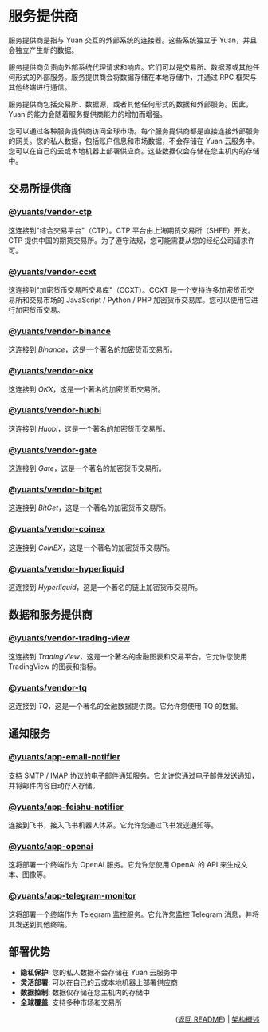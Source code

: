# 服务提供商

服务提供商是指与 Yuan 交互的外部系统的连接器。这些系统独立于 Yuan，并且会独立产生新的数据。

服务提供商负责向外部系统代理请求和响应。它们可以是交易所、数据源或其他任何形式的外部服务。服务提供商会将数据存储在本地存储中，并通过 RPC 框架与其他终端进行通信。

服务提供商包括交易所、数据源，或者其他任何形式的数据和外部服务。因此，Yuan 的能力会随着服务提供商能力的增加而增强。

您可以通过各种服务提供商访问全球市场。每个服务提供商都是直接连接外部服务的网关。您的私人数据，包括账户信息和市场数据，不会存储在 Yuan 云服务中。您可以在自己的云或本地机器上部署供应商。这些数据仅会存储在您主机内的存储中。

## 交易所提供商

### [@yuants/vendor-ctp](apps/vendor-ctp)

这连接到"综合交易平台"（CTP）。CTP 平台由上海期货交易所（SHFE）开发。CTP 提供中国的期货交易所。为了遵守法规，您可能需要从您的经纪公司请求许可。

### [@yuants/vendor-ccxt](apps/vendor-ccxt)

这连接到"加密货币交易所交易库"（CCXT）。CCXT 是一个支持许多加密货币交易所和交易市场的 JavaScript / Python / PHP 加密货币交易库。您可以使用它进行加密货币交易。

### [@yuants/vendor-binance](apps/vendor-binance)

这连接到 _Binance_，这是一个著名的加密货币交易所。

### [@yuants/vendor-okx](apps/vendor-okx)

这连接到 _OKX_，这是一个著名的加密货币交易所。

### [@yuants/vendor-huobi](apps/vendor-huobi)

这连接到 _Huobi_，这是一个著名的加密货币交易所。

### [@yuants/vendor-gate](apps/vendor-gate)

这连接到 _Gate_，这是一个著名的加密货币交易所。

### [@yuants/vendor-bitget](apps/vendor-bitget)

这连接到 _BitGet_，这是一个著名的加密货币交易所。

### [@yuants/vendor-coinex](apps/vendor-coinex)

这连接到 _CoinEX_，这是一个著名的加密货币交易所。

### [@yuants/vendor-hyperliquid](apps/vendor-hyperliquid)

这连接到 _Hyperliquid_，这是一个著名的链上加密货币交易所。

## 数据和服务提供商

### [@yuants/vendor-trading-view](apps/vendor-trading-view)

这连接到 _TradingView_，这是一个著名的金融图表和交易平台。它允许您使用 TradingView 的图表和指标。

### [@yuants/vendor-tq](apps/vendor-tq)

这连接到 _TQ_，这是一个著名的金融数据提供商。它允许您使用 TQ 的数据。

## 通知服务

### [@yuants/app-email-notifier](apps/email-notifier)

支持 SMTP / IMAP 协议的电子邮件通知服务。它允许您通过电子邮件发送通知，并将邮件内容自动存入存储。

### [@yuants/app-feishu-notifier](apps/feishu-notifier)

连接到飞书，接入飞书机器人体系。它允许您通过飞书发送通知等。

### [@yuants/app-openai](apps/openai)

这将部署一个终端作为 OpenAI 服务。它允许您使用 OpenAI 的 API 来生成文本、图像等。

### [@yuants/app-telegram-monitor](apps/telegram-monitor)

这将部署一个终端作为 Telegram 监控服务。它允许您监控 Telegram 消息，并将其发送到其他终端。

## 部署优势

- **隐私保护**: 您的私人数据不会存储在 Yuan 云服务中
- **灵活部署**: 可以在自己的云或本地机器上部署供应商
- **数据控制**: 数据仅存储在您主机内的存储中
- **全球覆盖**: 支持多种市场和交易所

<p align="right">(<a href="../../README.md">返回 README</a>) | <a href="architecture-overview.md">架构概述</a></p>
